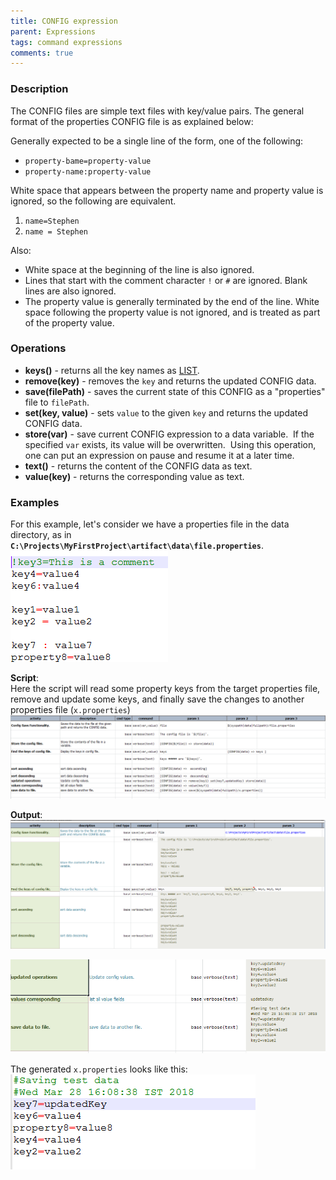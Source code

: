 ```yaml
---
title: CONFIG expression
parent: Expressions
tags: command expressions
comments: true
---
```



### Description
The CONFIG files are simple text files with key/value pairs. The general format of the properties CONFIG file is as 
explained below:

Generally expected to be a single line of the form, one of the following:<br/>
- `property-bame=property-value`
- `property-name:property-value`

White space that appears between the property name and property value is ignored, so the following are equivalent.
1. `name=Stephen`
2. `name = Stephen`

Also:<br/>
- White space at the beginning of the line is also ignored.
- Lines that start with the comment character `!` or `#` are ignored. Blank lines are also ignored.
- The property value is generally terminated by the end of the line. White space following the property value is not 
  ignored, and is treated as part of the property value.

  
### Operations
- **keys()** \- returns all the key names as [LIST](LISTexpression).
- **remove(key)** \- removes the `key` and returns the updated CONFIG data.
- **save(filePath)** \- saves the current state of this CONFIG as a "properties" file to `filePath`.
- **set(key, value)** \- sets `value` to the given `key` and returns the updated CONFIG data.
- **store(var)** \- save current CONFIG expression to a data variable.  If the specified `var` exists, its value will 
  be overwritten.  Using this operation, one can put an expression on pause and resume it at a later time.
- **text()** \- returns the content of the CONFIG data as text.
- **value(key)** - returns the corresponding value as text.


### Examples
For this example, let's consider we have a properties file in the data directory, as in 
**`C:\Projects\MyFirstProject\artifact\data\file.properties`**.<br/>
![](image/CONFIGexpression_01.png)

**Script**:<br/>
Here the script will read some property keys from the target properties file, remove and update some keys, and finally
save the changes to another properties file (`x.properties`)<br/>
![](image/CONFIGexpression_02.png)

**Output**:<br/>
![](image/CONFIGexpression_03.png)

![](image/CONFIGexpression_04.png)

The generated `x.properties` looks like this:<br/>
![](image/CONFIGexpression_05.png)

